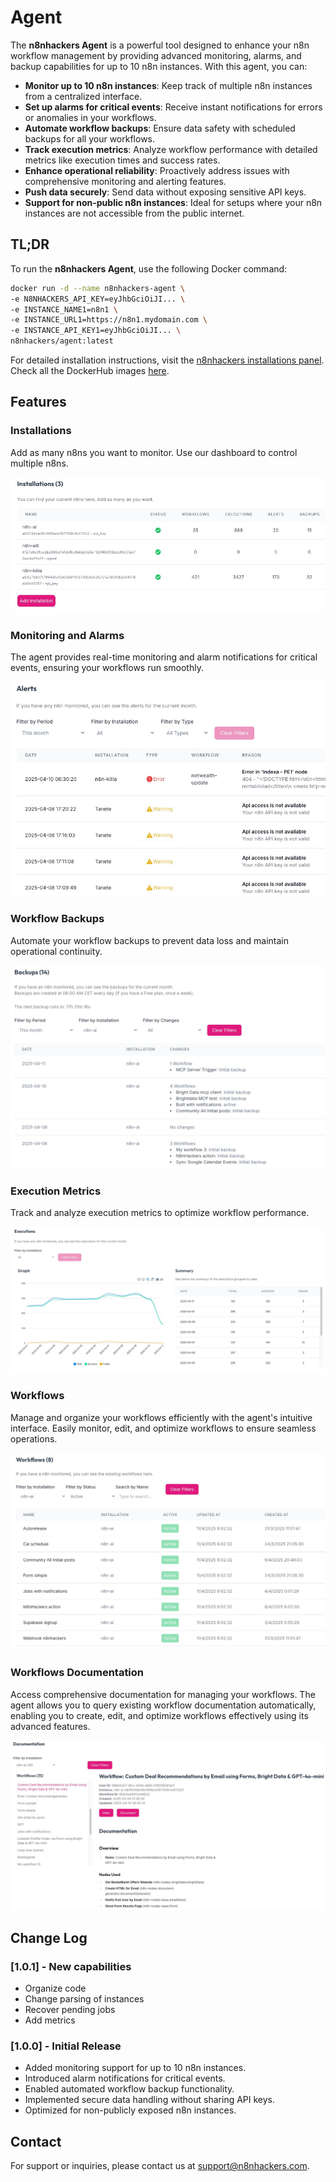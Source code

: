 # Agent

The **n8nhackers Agent** is a powerful tool designed to enhance your n8n workflow management by providing advanced monitoring, alarms, and backup capabilities for up to 10 n8n instances. With this agent, you can:

- **Monitor up to 10 n8n instances**: Keep track of multiple n8n instances from a centralized interface.
- **Set up alarms for critical events**: Receive instant notifications for errors or anomalies in your workflows.
- **Automate workflow backups**: Ensure data safety with scheduled backups for all your workflows.
- **Track execution metrics**: Analyze workflow performance with detailed metrics like execution times and success rates.
- **Enhance operational reliability**: Proactively address issues with comprehensive monitoring and alerting features.
- **Push data securely**: Send data without exposing sensitive API keys.
- **Support for non-public n8n instances**: Ideal for setups where your n8n instances are not accessible from the public internet.

## TL;DR

To run the **n8nhackers Agent**, use the following Docker command:

```bash
docker run -d --name n8nhackers-agent \
-e N8NHACKERS_API_KEY=eyJhbGciOiJI... \
-e INSTANCE_NAME1=n8n1 \
-e INSTANCE_URL1=https://n8n1.mydomain.com \
-e INSTANCE_API_KEY1=eyJhbGciOiJI... \
n8nhackers/agent:latest
```

For detailed installation instructions, visit the [n8nhackers installations panel](https://n8nhackers.com/en/dashboard/resources/installations).
Check all the DockerHub images [here](https://hub.docker.com/repository/docker/n8nhackers/agent/general).

## Features

### Installations

Add as many n8ns you want to monitor. Use our dashboard to control multiple n8ns.

![Installation Steps](images/installations.png)

### Monitoring and Alarms
The agent provides real-time monitoring and alarm notifications for critical events, ensuring your workflows run smoothly.

![Documentation Reference](images/alarms.png)

### Workflow Backups
Automate your workflow backups to prevent data loss and maintain operational continuity.

![Documentation Reference](images/backups.png)


### Execution Metrics
Track and analyze execution metrics to optimize workflow performance.

![Execution Metrics](images/executions.png)

### Workflows

Manage and organize your workflows efficiently with the agent's intuitive interface. Easily monitor, edit, and optimize workflows to ensure seamless operations.

![Workflow Overview](images/workflows.png)


### Workflows Documentation

Access comprehensive documentation for managing your workflows. The agent allows you to query existing workflow documentation automatically, enabling you to create, edit, and optimize workflows effectively using its advanced features.

![Workflow Documentation](images/documentation.png)

## Change Log

### [1.0.1] - New capabilities
- Organize code
- Change parsing of instances
- Recover pending jobs
- Add metrics

### [1.0.0] - Initial Release
- Added monitoring support for up to 10 n8n instances.
- Introduced alarm notifications for critical events.
- Enabled automated workflow backup functionality.
- Implemented secure data handling without sharing API keys.
- Optimized for non-publicly exposed n8n instances.

## Contact

For support or inquiries, please contact us at [support@n8nhackers.com](mailto:support@n8nhackers.com).
